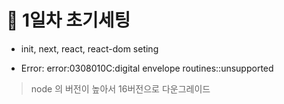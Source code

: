 # 👀 1일차 초기세팅

- init, next, react, react-dom seting

- Error: error:0308010C:digital envelope routines::unsupported

> node 의 버전이 높아서 16버전으로 다운그레이드

